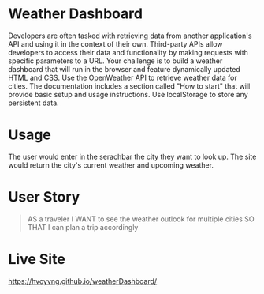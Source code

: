 # Weather Dashboard

Developers are often tasked with retrieving data from another application's API and using it in the context of their own. Third-party APIs allow developers to access their data and functionality by making requests with specific parameters to a URL. Your challenge is to build a weather dashboard that will run in the browser and feature dynamically updated HTML and CSS.
Use the OpenWeather API to retrieve weather data for cities. The documentation includes a section called "How to start" that will provide basic setup and usage instructions. Use localStorage to store any persistent data.

# Usage
The user would enter in the serachbar the city they want to look up. The site would return the city's current weather and upcoming weather.
# User Story
> AS a traveler
> I WANT to see the weather outlook for multiple cities
> SO THAT I can plan a trip accordingly

# Live Site
https://hvoyvng.github.io/weatherDashboard/

